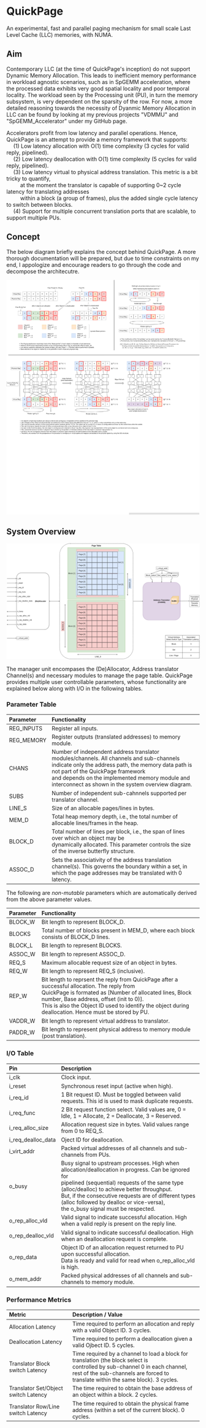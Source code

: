 # QuickPage
An experimental, fast and parallel paging mechanism for small scale Last Level Cache (LLC) memories, with NUMA.

## Aim
Contemporary LLC (at the time of QuickPage's inception) do not support Dynamic Memory Allocation.
This leads to inefficient memory performance in workload agnostic scenarios, such as in SpGEMM acceleration,
where the processed data exhibits very good spatial locality and poor temporal locality. The workload seen 
by the Processing unit (PU), in turn the memory subsystem, is very dependent on the sparsity of the row.
For now, a more detailed reasoning towards the necessity of Dyanmic Memory Allocation in LLC can be found by 
looking at my previous projects "VDMMU" and "SpGEMM_Accelerator" under my GitHub page.

Accelerators profit from low latency and parallel operations. Hence, QuickPage is an attempt to provide a 
memory framework that supports:\
&emsp; (1) Low latency allocation with O(1) time complexity (3 cycles for valid reply, pipelined).\
&emsp; (2) Low latency deallocation with O(1) time complexity (5 cycles for valid reply, pipelined).\
&emsp; (3) Low latency virtual to physical address translation. This metric is a bit tricky to quantify,  
&emsp;&emsp;&nbsp; at the moment the translator is capable of supporting 0~2 cycle latency for translating addresses  
&emsp;&emsp;&nbsp; within a block (a group of frames), plus the added single cycle latency to switch between blocks.\
&emsp; (4) Support for multiple concurrent translation ports that are scalable, to support multiple PUs.

## Concept
The below diagram briefly explains the concept behind QuickPage. A more thorough documentation will be 
prepared, but due to time constraints on my end, I appologize and encourage readers to go through the code 
and decompose the architecutre.

![Conceptual brief of pointer map and inverse butterfly structure](imgs/pointer_map_concept.png)

## System Overview

![System_overview](imgs/quick_page_overview.png)

The manager unit encompases the (De)Allocator, Address translator Channel(s) and necessary modules to 
manage the page table. QuickPage provides multiple user controllable parameters, whose functionality are 
explained below along with I/O in the following tables.

### Parameter Table

| Parameter         | Functionality                                                                                           |
| :---------------- | :------------------------------------------------------------------------------------------------------ |
| REG_INPUTS        | Register all inputs.                                                                                    |
| REG_MEMORY        | Register outputs (translated addresses) to memory module.                                               |
| CHANS             | Number of independent address translator modules/channels. All channels and sub-channels<br/> indicate only the address path, the memory data path is not part of the QuickPage framework<br/> and depends on the implemented memory module and interconnect as shown in the system overview diagram.                                           |
| SUBS              | Number of independent sub-cahnnels supported per translator channel.					                  |
| LINE_S            | Size of an allocable pages/lines in bytes.                                                              |
| MEM_D             | Total heap memory depth, i.e., the total number of allocable lines/frames in the heap.                  |
| BLOCK_D           | Total number of lines per block, i.e., the span of lines over which an object may be<br/> dynamically allocated. This parameter controls the size of the inverse butterfly structure. |
| ASSOC_D		    | Sets the associativity of the address translation channel(s). This governs the boundary within a set, in which the page addresses may be translated with 0 latency.                   |

The following are *non-mutable* parameters which are automatically derived from the above parameter values.

| Parameter         | Functionality                                                                                           |
| :---------------- | :------------------------------------------------------------------------------------------------------ |
| BLOCK_W           | Bit length to represent BLOCK_D.                                                                        |
| BLOCKS            | Total number of blocks present in MEM_D, where each block consists of BLOCK_D lines.                    |
| BLOCK_L           | Bit length to represent BLOCKS.                                                                         |
| ASSOC_W			| Bit length to represent ASSOC_D.																		  |
| REQ_S             | Maximum allocable request size of an object in bytes.                                                   |
| REQ_W             | Bit length to represent REQ_S (inclusive).                                                              |
| REP_W             | Bit length to reprsent the reply from QuickPage after a successful allocation. The reply from<br/> QuickPage is formated as \[Number of allocated lines, Block number, Base address, offset (init to 0)\].<br/> This is also the Object ID used to identify the object during deallocation. Hence must be stored by PU.                               |
| VADDR_W           | Bit length to represent virtual address to translator.                                                  |
| PADDR_W           | Bit length to represent physical address to memory module (post translation).                           |

### I/O Table

| Pin               | Description                                                                                             |
| :---------------- | :------------------------------------------------------------------------------------------------------ |
| i_clk             | Clock input.                                                                                            |
| i_reset           | Synchronous reset input (active when high).                                                             |
| i_req_id          | 1 Bit request ID. Must be toggled between valid requests. This id is used to mask duplicate requests.   |
| i_req_func        | 2 Bit request function select. Valid values are, 0 = Idle, 1 = Allocate, 2 = Deallocate, 3 = Reserved.  |
| i_req_alloc_size  | Allocation request size in bytes. Valid values range from 0 to REQ_S.                                   |
| i_req_dealloc_data| Oject ID for deallocation.                                                                              |
| i_virt_addr       | Packed virtual addresses of all channels and sub-channels from PUs.                                     |
| o_busy            | Busy signal to upstream processes. High when allocation/deallocation in progress. Can be ignored for<br/> pipelined (sequential) requests of the same type (alloc/dealloc) to achieve better throughput.<br/> But, if the consecutive requests are of different types (alloc followed by dealloc or vice-versa),<br/> the o_busy signal must be respected. |
| o_rep_alloc_vld   | Valid signal to indicate successful allocation. High when a valid reply is present on the reply line.   |
| o_rep_dealloc_vld | Valid signal to indicate successful deallocation. High when an deallocation request is complete.        |
| o_rep_data        | Object ID of an allocation request returned to PU upon successful allocation.<br/> Data is ready and valid for read when o_rep_alloc_vld is high. |
| o_mem_addr        | Packed physical addresses of all channels and sub-channels to memory module.                            |

### Performance Metrics

| Metric                           		| Description / Value                                                                      					|
| :------------------------------------ | :-------------------------------------------------------------------------------------------------------- |
| Allocation Latency               		| Time required to perform an allocation and reply with a valid Object ID. 3 cycles.       					|
| Deallocation Latency             		| Time required to perform a deallocation given a valid Ojbect ID. 5 cycles.               					|
| Translator Block switch Latency  		| Time required by a channel to load a block for translation (the block select is<br/> controlled by sub-channel 0 in each channel, rest of the sub-channels are forced to<br/> translate within the same block). 3 cycles.                                                                                                              |
| Translator Set/Object switch Latency  | The time required to obtain the base address of an object within a block. 2 cycles.       				|
| Translator Row/Line switch Latency	| The time required to obtain the physical frame address (within a set of the current block). 0 cycles.		|
